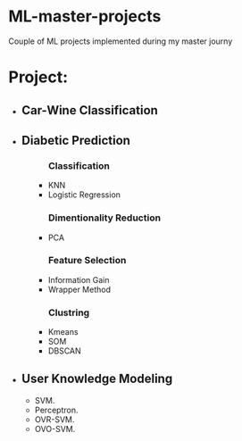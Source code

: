 <h1> ML-master-projects</h1>
Couple of ML projects implemented during my master journy 


<h1> Project: </h1>
<ul>
  <li>
  <h2>Car-Wine Classification</h2>
  
  <li>
  <h2>Diabetic Prediction</h2>
    <ul>
      <ul>
      <h3>Classification</h3>
      <li>
      KNN
      <li>
      Logistic Regression
      </ul>
      <ul>
      <h3>Dimentionality Reduction</h3>
      <li>
      PCA 
      </ul>
      <ul>
      <h3>Feature Selection</h3>
      <li>
      Information Gain
      <li>
      Wrapper Method
      </ul>
      <ul>
      <h3>Clustring</h3>
      <li>
      Kmeans
      <li>
      SOM
      <li>
      DBSCAN
      </ul>
   </ul>
   <li>
  <h2>User Knowledge Modeling</h2>
    <ul>
      <li>
      SVM.
      <li>
      Perceptron.
      <li>
      OVR-SVM.
      <li>
      OVO-SVM.
    </ul>
  </ul>
